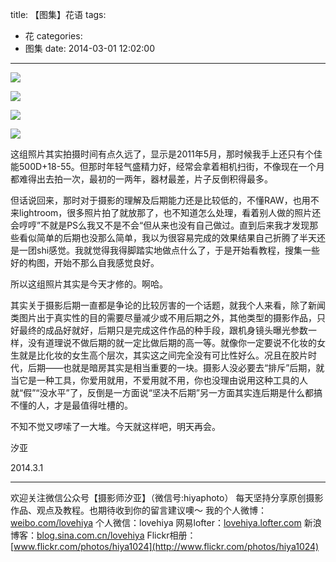 title: 【图集】花语
tags:
  - 花
categories:
  - 图集
date: 2014-03-01 12:02:00
---
![](http://mmbiz.qpic.cn/mmbiz/xBmfrfspdrxcicbnOibH3OnP5NrNb0734kdeuclsB2fUOv8YWAWLRVRIV981bK2rSUmpCJTfCuBUmftjc9IaPibhg/0)

![](http://mmbiz.qpic.cn/mmbiz/xBmfrfspdrxcicbnOibH3OnP5NrNb0734klo5Vo6505mKbnqMNX8YBcWC2v2MCxWsmicYoAUYibXIgpyZpwKqJn74A/0)

![](http://mmbiz.qpic.cn/mmbiz/xBmfrfspdrxcicbnOibH3OnP5NrNb0734kibvAUiaibteBaRIXGdV83UiaLcjbqwVEIPpIpeHUyEOtJJaHaUkRkCbboQ/0)

![](http://mmbiz.qpic.cn/mmbiz/xBmfrfspdrxcicbnOibH3OnP5NrNb0734ka4HL1XbK46ian6U1iaTPcb7hrmcnSS71buj7zOyoNbT4sfQKIG47bq2w/0)


这组照片其实拍摄时间有点久远了，显示是2011年5月，那时候我手上还只有个佳能500D+18-55。但那时年轻气盛精力好，经常会拿着相机扫街，不像现在一个月都难得出去拍一次，最初的一两年，器材最差，片子反倒积得最多。




但话说回来，那时对于摄影的理解及后期能力还是比较低的，不懂RAW，也用不来lightroom，很多照片拍了就放那了，也不知道怎么处理，看着别人做的照片还会哼哼”不就是PS么我又不是不会“但从来也没有自己做过。直到后来我才发现那些看似简单的后期也没那么简单，我以为很容易完成的效果结果自己折腾了半天还是一团shi感觉。我就觉得我得脚踏实地做点什么了，于是开始看教程，搜集一些好的构图，开始不那么自我感觉良好。

所以这组照片其实是今天才修的。啊哈。



其实关于摄影后期一直都是争论的比较厉害的一个话题，就我个人来看，除了新闻类图片出于真实性的目的需要尽量减少或不用后期之外，其他类型的摄影作品，只好最终的成品好就好，后期只是完成这件作品的种手段，跟机身镜头曝光参数一样，没有道理说不做后期的就一定比做后期的高一等。就像你一定要说不化妆的女生就是比化妆的女生高个层次，其实这之间完全没有可比性好么。况且在胶片时代，后期——也就是暗房其实是相当重要的一块。摄影人没必要去“排斥”后期，就当它是一种工具，你爱用就用，不爱用就不用，你也没理由说用这种工具的人就“假”“没水平”了，反倒是一方面说“坚决不后期”另一方面其实连后期是什么都搞不懂的人，才是最值得吐槽的。

不知不觉又啰嗦了一大堆。今天就这样吧，明天再会。

汐亚

2014.3.1

---------------
欢迎关注微信公众号【摄影师汐亚】（微信号:hiyaphoto）
每天坚持分享原创摄影作品、观点及教程。也期待收到你的留言建议噢～
我的个人微博：[weibo.com/lovehiya](http://weibo.com/lovehiya)
个人微信：lovehiya
网易lofter：[lovehiya.lofter.com](http://lovehiya.lofter.com)
新浪博客：[blog.sina.com.cn/lovehiya](http://blog.sina.com.cn/lovehiya)
Flickr相册：[www.flickr.com/photos/hiya1024](http://www.flickr.com/photos/hiya1024)